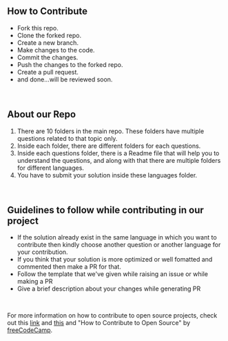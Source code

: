 ## How to Contribute

* Fork this repo.
* Clone the forked repo.
* Create a new branch.
* Make changes to the code.
* Commit the changes.
* Push the changes to the forked repo.
* Create a pull request.
* and done...will be reviewed soon.

<br>

## About our Repo
1. There are 10 folders in the main repo. These folders have multiple questions related to that topic only.
2. Inside each folder, there are different folders for each questions.
3. Inside each questions folder, there is a Readme file that will help you to understand the questions, and along with that there are multiple folders for different languages.
4. You have to submit your solution inside these languages folder.

<br>

## Guidelines to follow while contributing in our project
* If the solution already exist in the same language in which you want to contribute then kindly choose another question or another language for your contribution.
* If you think that your solution is more optimized or well fomatted and commented then make a PR for that.
* Follow the template that we've given while raising an issue or while making a PR
* Give a brief description about your changes while generating PR

<br>

For more information on how to contribute to open source projects, check out this [link](https://opensource.guide/how-to-contribute/) and [this](https://www.digitalocean.com/community/tutorial_series/an-introduction-to-open-source) and "How to Contribute to Open Source" by [freeCodeCamp](https://www.freecodecamp.org/news/how-to-contribute-to-open-source-projects/).